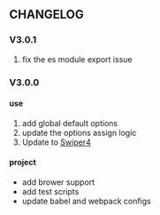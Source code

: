 
## CHANGELOG

### V3.0.1

1. fix the es module export issue

### V3.0.0

#### use
1. add global default options
2. update the options assign logic
3. Update to [Swiper4](http://www.swiper.com.cn)

#### project
- add brower support
- add test scripts
- update babel and webpack configs
